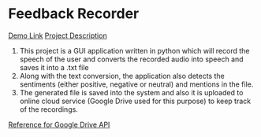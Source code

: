 # Feedback Recorder

[Demo Link](https://youtu.be/WgItQOfO52E)
[Project Description](https://drive.google.com/file/d/1hYZRjta7sR_3JcsEuMt14jo7tWJtkVH9/view?usp=sharing)

1. This project is a GUI application written in python which will record the speech of the user and converts the recorded audio into speech and saves it into a .txt file
2. Along with the text conversion, the application also detects the sentiments (either positive, negative or neutral) and mentions in the file.
3. The generated file is saved into the system and also it is uploaded to online cloud service (Google Drive used for this purpose) to keep track of the recordings.

[Reference for Google Drive API](https://www.projectpro.io/recipes/upload-files-to-google-drive-using-python)
